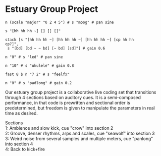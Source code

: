 <h1>Estuary Group Project</h1>

<code>n (scale "major" "0 2 4 5") # s "moog" # pan sine</code>

<code>s "[hh hh hh ~] [] [] []"</code>

<code>stack [s "[hh hh hh ~] [hh hh hh ~] [hh hh hh ~] [cp hh hh cp?]",<br>
s "[bd] [bd ~ ~ bd] [~ bd] [sd]"] # gain 0.6
</code>

<code>n "0" # s "led" # pan sine</code>

<code>n "10" # s "ukulele" # gain 0.8</code>

<code>fast 8 $ n "7 2" # s "feelfx"</code>

<code>n "0" # s "padlong" # gain 0.2</code>

Our estuary group project is a collaborative live coding set that transitions through 4 sections based on auditory cues. It is a semi-composed performance, in that code is prewritten and sectional order is predetermined, but freedom is given to manipulate the parameters in real time as desired.

Sections<br>
1: Ambience and slow kick, cue "crow" into section 2<br>
2: Groove, denser rhythms, arps and scales, cue "seawolf" into section 3<br>
3: Weird noise from several samples and multiple meters, cue "panlong" into section 4<br>
4: Back to kick+fire